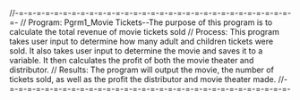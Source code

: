 //-=-=-=-=-=-=-=-=-=-=-=-=-=-=-=-=-=-=-=-=-=-=-=-=-=-=-=-=-=-=-=-=- 
// Program: Pgrm1_Movie Tickets--The purpose of this program is to calculate the total revenue of movie tickets sold
// Process: This program takes user input to determine how many adult and children tickets were sold. It also takes user input to determine the movie and saves it to a variable. It then calculates the profit of both the movie theater and distributor. 
// Results: The program will output the movie, the number of tickets sold, as well as the profit the distributor and movie theater made.
//-=-=-=-=-=-=-=-=-=-=-=-=-=-=-=-=-=-=-=-=-=-=-=-=-=-=-=-=-=-=-=-=- 
